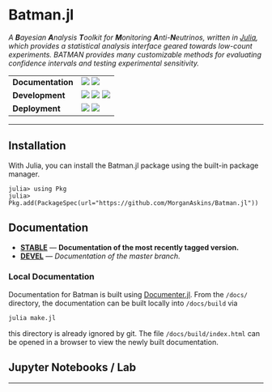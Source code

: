 # Batman.jl
_A **B**ayesian **A**nalysis **T**oolkit for **M**onitoring
**A**nti-**N**eutrinos, written in [Julia], which provides a statistical
analysis interface geared towards low-count experiments. BATMAN provides many
customizable methods for evaluating confidence intervals and testing
experimental sensitivity._

|                   |                                        |
| :---------------- | :------------------------------------- |
| **Documentation** | [![][stable-img]][stable-url] [![][dev-img]][dev-url] |
| **Development**   | [![][travis-img]][travis-url] [![][appveyor-img]][appveyor-url] [![][codecov-img]][codecov-url] |
| **Deployment**    | [![][docker-img]][docker-url] [![][binder-img]][binder-url] |

---

## Installation
With Julia, you can install the Batman.jl package using the built-in
package manager.
```julia-repl
julia> using Pkg
julia> Pkg.add(PackageSpec(url="https://github.com/MorganAskins/Batman.jl"))
```

## Documentation
- [**STABLE**][stable-url] &mdash; **Documentation of the most recently tagged version.**
- [**DEVEL**][dev-url] &mdash; *Documentation of the master branch.*

### Local Documentation
Documentation for Batman is built using [Documenter.jl].  From the `/docs/`
directory, the documentation can be built locally into `/docs/build` via
```bash
julia make.jl
```
this directory is already ignored by git. The file `/docs/build/index.html` can
be opened in a browser to view the newly built documentation.

## Jupyter Notebooks / Lab


---

[binder-img]: https://mybinder.org/badge_logo.svg
[binder-url]: https://mybinder.org/v2/gh/MorganAskins/Batman.jl/master

[travis-img]: https://travis-ci.com/MorganAskins/Batman.jl.svg?branch=master
[travis-url]: https://travis-ci.com/MorganAskins/Batman.jl

[stable-img]: https://img.shields.io/badge/docs-stable-blue.svg
[stable-url]: https://MorganAskins.github.io/Batman.jl/stable

[dev-img]: https://img.shields.io/badge/docs-dev-blue.svg
[dev-url]: https://MorganAskins.github.io/Batman.jl/dev

[codecov-img]: https://codecov.io/gh/MorganAskins/Batman.jl/branch/master/graph/badge.svg
[codecov-url]: https://codecov.io/gh/MorganAskins/Batman.jl

[appveyor-img]: https://ci.appveyor.com/api/projects/status/sb0jkbj2thwdu3mr/branch/master?svg=true
[appveyor-url]: https://ci.appveyor.com/project/MorganAskins/batman-jl/branch/master

[docker-img]: https://img.shields.io/docker/cloud/build/morganaskins/batman.jl
[docker-url]: https://hub.docker.com/r/morganaskins/batman.jl

[Julia]: http://julialang.org/
[Documenter.jl]: https://github.com/JuliaDocs/Documenter.jl
